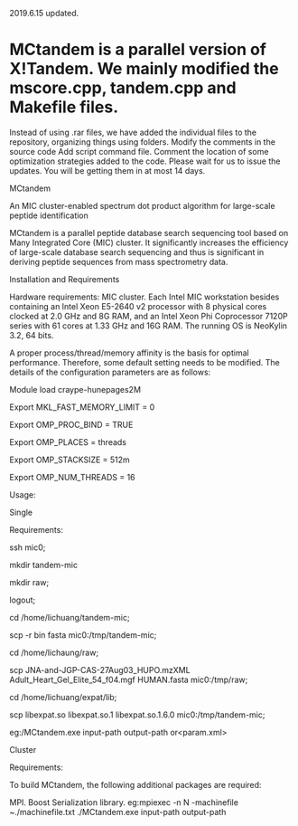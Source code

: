 2019.6.15 updated.

# MCtandem is a parallel version of X!Tandem. We mainly modified the mscore.cpp, tandem.cpp and Makefile files. 

Instead of using .rar files, we have added the individual files to the repository, organizing things using folders. 
Modify the comments in the source code
Add script command file.
Comment the location of some optimization strategies added to the code.
Please wait for us to issue the updates. You will be getting them in at most 14 days.

MCtandem

An MIC cluster-enabled spectrum dot product algorithm for large-scale peptide identification

MCtandem is a parallel peptide database search sequencing tool based on Many Integrated Core (MIC) cluster. It significantly increases the efficiency of large-scale database search sequencing and thus is significant in deriving peptide sequences from mass spectrometry data.

Installation and Requirements

Hardware requirements: MIC cluster. Each Intel MIC workstation besides containing an Intel Xeon E5-2640 v2 processor with 8 physical cores clocked at 2.0 GHz and 8G RAM, and an Intel Xeon Phi Coprocessor 7120P series with 61 cores at 1.33 GHz and 16G RAM. The running OS is NeoKylin 3.2, 64 bits.

A proper process/thread/memory affinity is the basis for optimal performance. Therefore, some default setting needs to be modified. The details of the configuration parameters are as follows:

Module load craype-hunepages2M

Export MKL_FAST_MEMORY_LIMIT = 0

Export OMP_PROC_BIND = TRUE

Export OMP_PLACES = threads

Export OMP_STACKSIZE = 512m

Export OMP_NUM_THREADS = 16

Usage:

Single

Requirements:

ssh mic0;

mkdir tandem-mic

mkdir raw;

logout;

cd /home/lichuang/tandem-mic;

scp -r bin fasta mic0:/tmp/tandem-mic;

cd /home/lichaung/raw;

scp JNA-and-JGP-CAS-27Aug03_HUPO.mzXML Adult_Heart_Gel_Elite_54_f04.mgf HUMAN.fasta mic0:/tmp/raw;

cd /home/lichuang/expat/lib;

scp libexpat.so libexpat.so.1 libexpat.so.1.6.0 mic0:/tmp/tandem-mic;

eg:/MCtandem.exe input-path output-path or<param.xml>

Cluster

Requirements:

To build MCtandem, the following additional packages are required:

MPI.
Boost Serialization library.
eg:mpiexec -n N -machinefile ~./machinefile.txt ./MCtandem.exe input-path output-path
